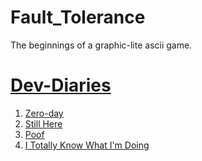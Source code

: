 # Fault_Tolerance
The beginnings of a graphic-lite ascii game.
# [Dev-Diaries](/docs/dev_diary)
1. [Zero-day](/docs/dev_diary/06-08-2019_Zero_Day.txt)
2. [Still Here](/docs/dev_diary/07-08-2019_Still_Here.txt)
3. [Poof](/docs/dev_diary/21-09-2019_Poof.txt)
4. [I Totally Know What I'm Doing](/docs/dev_diary/25-09-2019_I_Totally_Know_What_Im_Doing.txt)
				